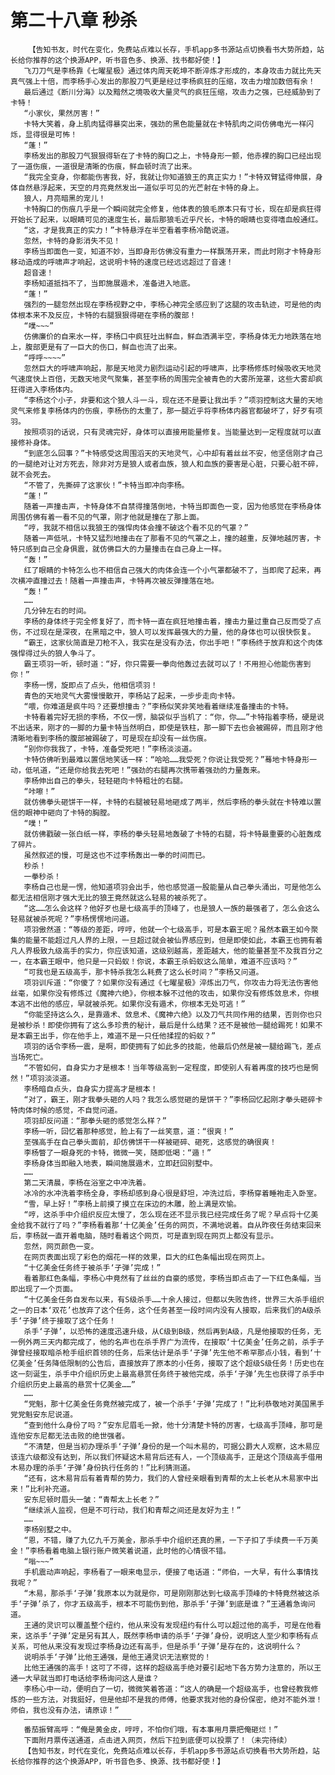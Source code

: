 # 第二十八章 秒杀
        【告知书友，时代在变化，免费站点难以长存，手机app多书源站点切换看书大势所趋，站长给你推荐的这个换源APP，听书音色多、换源、找书都好使！】
       飞刀刀气是李杨靠《七曜星极》通过体内周天乾坤不断淬炼才形成的，本身攻击力就比先天真气强上十倍，而李杨手心发出的那股刀气更是经过李杨疯狂的压缩，攻击力增加数倍有余！
       最后通过《断川分海》以及黯然之境吸收大量灵气的疯狂压缩，攻击力之强，已经威胁到了卡特！
       “小家伙，果然厉害！”
       卡特大笑着，身上肌肉猛得暴突出来，强劲的黑色能量就在卡特肌肉之间仿佛电光一样闪烁，显得很是可怖！
       “蓬！”
       李杨发出的那股刀气狠狠得斩在了卡特的胸口之上，卡特身形一颤，他赤裸的胸口已经出现了一道伤痕，一道很是清晰的伤痕，鲜血顿时流了出来。
       “我完全变身，你都能伤害我，好，我就让你知道狼王的真正实力！”卡特双臂猛得伸展，身体自然悬浮起来，天空的月亮竟然发出一道似乎可见的光芒射在卡特的身上。
       狼人，月亮暗黑的宠儿！
       卡特胸口的伤痕几乎是一个瞬间就完全修复，他体表的狼毛原本只有寸长，现在却是疯狂得开始长了起来，以眼睛可见的速度生长，最后那狼毛近乎尺长，卡特的眼睛也变得嗜血般通红。
       “这，才是我真正的实力！”卡特悬浮在半空看着李杨冷酷说道。
       忽然，卡特的身影消失不见！
       李杨当即面色一变，知道不妙，当即身形仿佛没有重力一样飘荡开来，而此时刚才卡特身形移动造成的呼啸声才响起，这说明卡特的速度已经远远超过了音速！
       超音速！
       李杨知道抵挡不了，当即施展遁术，准备进入地底。
       “蓬！”
       强烈的一腿忽然出现在李杨视野之中，李杨心神完全感应到了这腿的攻击轨迹，可是他的肉体根本来不及反应，卡特的右腿狠狠得砸在李杨的腹部！
       “噗~~~”
       仿佛廉价的自来水一样，李杨口中疯狂吐出鲜血，鲜血洒满半空，李杨身体无力地跌落在地上，腹部更是有了一巨大的伤口，鲜血也流了出来。
       “呼呼~~~~”
       忽然巨大的呼啸声响起，那是天地灵力剧烈运动引起的呼啸声，比李杨修炼时候吸收天地灵气速度快上百倍，无数天地灵气聚集，甚至李杨的周围完全被青色的大雾所笼罩，这些大雾却疯狂得进入李杨体内。
       “李杨这个小子，非要和这个狼人斗一斗，现在还不是要让我出手？”项羽控制这大量的天地灵气来修复李杨体内的伤痕，李杨伤的太重了，那一腿近乎将李杨体内器官都破坏了，好歹有项羽。
       按照项羽的话说，只有灵魂完好，身体可以直接用能量修复。当能量达到一定程度就可以直接修补身体。
       “到底怎么回事？”卡特感受这周围滔天的天地灵气，心中却有着丝丝不安，他坚信刚才自己的一腿绝对让对方死去，除非对方是狼人或者血族，狼人和血族的要害是心脏，只要心脏不碎，就不会死去。
       “不管了，先撕碎了这家伙！”卡特当即冲向李杨。
       “蓬！”
       随着一声撞击声，卡特身体不自禁得撞落倒地，卡特当即面色一变，因为他感觉在李杨身体周围仿佛有着一看不见的气罩，刚才他就是撞在了那上面。
       “哼，我就不相信以我狼王的强悍肉体会撞不破这个看不见的气罩？”
       随着一声低吼，卡特又猛烈地撞击在了那看不见的气罩之上，撞的越重，反弹地越厉害，卡特只感到自己全身俱震，就仿佛巨大的力量撞击在自己身上一样。
       “轰！”
       红了眼睛的卡特怎么也不相信自己强大的肉体会连一个小气罩都破不了，当即爬了起来，再次横冲直撞过去！随着一声撞击声，卡特再次被反弹撞落在地。
       “轰！”
       ……
       几分钟左右的时间。
       李杨的身体终于完全修复好了，而卡特一直在疯狂地撞击着，撞击力量过重自己反而受了点伤，不过现在是深夜，在黑暗之中，狼人可以发挥最强大的力量，他的身体也可以很快恢复。
       “霸王，这家伙简直是刀枪不入，我实在是没有办法，你出手吧！”李杨终于放弃和这个肉体强悍得过头的狼人争斗了。
       霸王项羽一听，顿时道：“好，你只需要一拳向他轰过去就可以了！不用担心他能伤害到你！”
       李杨一愣，旋即点了点头，他相信项羽！
       青色的天地灵气大雾慢慢散开，李杨站了起来，一步步走向卡特。
       “喂，你难道是疯牛吗？还要想撞击？”李杨似笑非笑地看着继续准备撞击的卡特。
       卡特看着完好无损的李杨，不仅一愣，脑袋似乎当机了：“你，你……”卡特指着李杨，硬是说不出话来，刚才的一脚的力量卡特当然明白，即使是铁柱，那一脚下去也会被踢碎，而且刚才他清晰地看到李杨的腹部被踢破了，可是现在却没有一丝伤痕。
       “别你你我我了，卡特，准备受死吧！”李杨淡淡道。
       卡特仿佛听到最难以置信地笑话一样：“哈哈……我受死？你说让我受死？”蓦地卡特身形一动，低吼道，“还是你给我去死吧！”强劲的右腿再次携带着强劲的力量轰来。
       李杨伸出自己的拳头，轻轻砸向卡特粗壮的右腿。
       “咔嚓！”
       就仿佛拳头砸饼干一样，卡特的右腿被轻易地砸成了两半，然后李杨的拳头就在卡特难以置信的眼神中砸向了卡特的胸膛。
       “噗！”
       就仿佛戳破一张白纸一样，李杨的拳头轻易地轰破了卡特的右腿，将卡特最重要的心脏轰成了碎片。
       虽然叙述的慢，可是这也不过李杨轰出一拳的时间而已。
       秒杀！
       一拳秒杀！
       李杨自己也是一愣，他知道项羽会出手，他也感觉道一股能量从自己拳头涌出，可是他怎么都无法相信刚才强大无比的狼王竟然就这么轻易的被杀死了。
       “这……怎么会这样？他好歹也是七级高手的顶峰了，也是狼人一族的最强者了，怎么会这么轻易就被杀死呢？”李杨愣愣地问道。
       项羽傲然道：“等级的差距，哼哼，他就一个七级高手，可是本霸王呢？虽然本霸王如今聚集的能量不能超过凡人界的上限，一旦超过就会被仙界感应到，但是即使如此，本霸王也拥有着凡人界极致九级高手的实力，你应该知道，这级别越高，差距越大，他的能量甚至不及我百分之一，在本霸王眼中，他只是一只蚂蚁！你说，本霸王杀蚂蚁这么简单，难道不应该吗？”
       “可我也是五级高手，那卡特杀我怎么耗费了这么长时间？”李杨又问道。
       项羽训斥道：“你傻了？如果你没有通过《七曜星极》淬炼出刀气，你攻击力将无法伤害他丝毫，如果你没有修炼过《魔神六绝》，你根本躲不过他的攻击，如果你没有修炼敛息术，你根本逃不出他的感应，早就被杀死。如果你没有遁术，你根本无处可逃！”
       “你能坚持这么久，是靠遁术、敛息术、《魔神六绝》以及刀气共同作用的结果，否则你也只是被秒杀！即使你拥有了这么多珍贵的秘计，最后是什么结果？还不是被他一腿给踢死！如果不是本霸王出手，你在他手上，难道不是一只任他揉捏的蚂蚁？”
       项羽的话令李杨一震，是啊，即使拥有了如此多的技能，他最后仍然是被一腿给踢飞，差点当场死亡。
       “不管如何，自身实力才是根本！当年等级高到一定程度，即使别人有着再度的技巧也是惘然！”项羽淡淡道。
       李杨暗自点头，自身实力提高才是根本！
       “对了，霸王，刚才我拳头砸的人吗？我怎么感觉砸的是饼干？”李杨回忆起刚才拳头砸碎卡特肉体时候的感觉，不自觉问道。
       项羽却反问道：“那拳头砸的感觉怎么样？”
       李杨一听，回忆着那种感觉，脸上有了一丝笑意，道：“很爽！”
       至强高手在自己拳头面前，却仿佛饼干一样被砸碎、砸死，这感觉的确很爽！
       李杨瞥了一眼身死的卡特，微微一笑，随即低喝：“遁！”
       李杨身体当即融入地表，瞬间施展遁术，立即赶回别墅中。
       ……
       第二天清晨，李杨在浴室之中冲洗着。
       冰冷的水冲洗着李杨全身，李杨却感到身心很是舒坦，冲洗过后，李杨穿着睡袍走入卧室。
       “雪，早上好！”李杨上前摸了摸立在床边的木雕，脸上满是欢愉。
       “哼，这杀手中介组织反应太慢了，怎么现在还不显示我已经完成任务了呢？早点将十亿美金给我不就行了吗？”李杨看着那‘十亿美金’任务的网页，不满地说着。自从昨夜任务结束回来后，李杨就一直开着电脑，随时看着这个网页，可是直到现在网页上都没有显示。
       忽然，网页颜色一变。
       在网页表面出现了彩色的烟花一样的效果，巨大的红色条幅出现在网页上。
       “十亿美金任务终于被杀手‘子弹’完成！”
       看着那红色条幅，李杨心中竟然有了丝丝的自豪的感觉，李杨当即点击了一下红色条幅，当即出现了一个页面。
       “十亿美金任务自发布以来，有S级杀手……十余人接过，但都以失败告终，世界三大杀手组织之一的日本‘双花’也放弃了这个任务，这个任务甚至一段时间内没有人接取，后来我们的A级杀手‘子弹’终于接取了这个任务！
       杀手‘子弹’，以恐怖的速度迅速升级，从C级到B级，然后再到A级，凡是他接取的任务，无一例外两三天内都完成了，他的名声也在杀手界广为流传，在接取‘十亿美金’任务之前，杀手子弹曾经接取暗杀枪手组织首领的任务，后来估计是杀手‘子弹’先生他不希罕那点小钱，看到‘十亿美金’任务降低限制的公告后，直接放弃了原本的小任务，接取了这个超级S级任务！历史也在这一刻诞生，杀手中介组织历史上最高悬赏任务终于被他完成，杀手‘子弹’先生也获得了杀手中介组织历史上最高的悬赏十亿美金……”
       ……
       “党魁，那十亿美金任务竟然被完成了，被一个杀手‘子弹’完成了！”比利恭敬地对美国黑手党党魁安东尼说道。
       “查到他什么身份了吗？”安东尼眉毛一掀，他十分清楚卡特的厉害，七级高手顶峰，那可是连他安东尼都无法击败的绝世强者。
       “不清楚，但是当初办理杀手‘子弹’身份的是一个叫木易的，可据公爵大人观察，这木易应该连六级都没有达到，所以我们怀疑这木易背后还有人，一个顶级高手，正是这个顶级高手借用木易办理的杀手‘子弹’身份执行任务的！”比利猜测道。
       “还有，这木易背后有着青帮的势力，我们的人曾经亲眼看到青帮的太上长老从木易家中出来！”比利补充道。
       安东尼顿时眉头一皱：“青帮太上长老？”
       “继续派人监视，但是不可行动，我们和青帮之间还是友好为主！”
       ……
       李杨别墅之中。
       “恩，不错，赚了九亿九千万美金，那杀手中介组织还真的黑，一下子扣了手续费一千万美金！”李杨看着电脑上银行账户微笑着说道，此时他的心情很不错。
       “嗡~~~”
       手机震动声响起，李杨看了一眼来电显示，便接了电话道：“师伯，一大早，有什么事情找我呢？”
       “木易，那杀手‘子弹’我原本以为就是你，可是刚刚那达到七级高手顶峰的卡特竟然被这杀手‘子弹’杀了，你才五级高手，根本不可能伤到他，那杀手‘子弹’到底是谁？”王通着急询问道。
       王通的灵识可以覆盖整个纽约，他从来没有发现纽约有什么可以超过他的高手，可是在他看来，这杀手‘子弹’定是另有其人，既然李杨申请的杀手‘子弹’身份，说明这人至少和李杨有点关系，可他从来没有发现过李杨身边还有高手，但是杀手‘子弹’是存在的，这说明什么？
       说明杀手‘子弹’比他王通强，是他王通灵识无法察觉的！
       比他王通强的高手！这可了不得，这样的超级高手绝对要引起地下各方势力注意的，所以王通一大早就当即打电话给李杨询问这人是谁？
       李杨心中一动，便明白了一切，微微笑着答道：“这人的确是一个超级高手，也曾经教我修炼的一些方法，对我挺好，但是他却不是我的师傅，他要求我对他的身份保密，绝对不能外泄！师伯，我也没有办法，请原谅！”
       ————————————————————————
       番茄振臂高呼：“俺是黄金皮，哼哼，不怕你们哦，有本事用月票把俺砸烂！”
       下面附月票传送通道，点击进入网页，然后下拉到底便可以投票了！（未完待续）
       【告知书友，时代在变化，免费站点难以长存，手机app多书源站点切换看书大势所趋，站长给你推荐的这个换源APP，听书音色多、换源、找书都好使！】